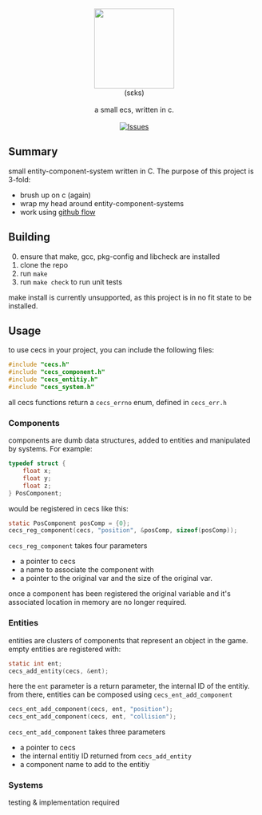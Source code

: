 <p align="center">
<br/>
  <img src="assets/logo.png" width="160px"/><br/>
  (sɛks)<br/><br/>
  a small ecs, written in c.<br/>
<br/>
<a href="https://github.com/MatthewOwens/cecs/issues"><img alt="Issues" src="https://img.shields.io/github/issues-raw/MatthewOwens/cecs.svg"/></a>
</p>

## Summary
small entity-component-system written in C. The purpose of this project is 3-fold:
* brush up on c (again)
* wrap my head around entity-component-systems
* work using [github flow](https://guides.github.com/introduction/flow/)

## Building
0. ensure that make, gcc, pkg-config and libcheck are installed
1. clone the repo
2. run `make`
3. run `make check` to run unit tests

make install is currently unsupported, as this project is in no fit state
to be installed.

## Usage
to use cecs in your project, you can include the following files:
```c
#include "cecs.h"
#include "cecs_component.h"
#include "cecs_entitiy.h"
#include "cecs_system.h"
```
all cecs functions return a `cecs_errno` enum, defined in `cecs_err.h`
### Components
components are dumb data structures, added to entities and manipulated by systems.
For example:
```c
typedef struct {
	float x;
	float y;
	float z;
} PosComponent;
```
would be registered in cecs like this:
```c
static PosComponent posComp = {0};
cecs_reg_component(cecs, "position", &posComp, sizeof(posComp));
```
`cecs_reg_component` takes four parameters
* a pointer to cecs
* a name to associate the component with
* a pointer to the original var and the size of the original var.

once a component has been registered the original variable and it's associated
location in memory are no longer required. 
### Entities
entities are clusters of components that represent an object in the game.
empty entities are registered with:
```c
static int ent;
cecs_add_entity(cecs, &ent);
```
here the `ent` parameter is a return parameter, the internal ID of the entitiy.
from there, entities can be composed using `cecs_ent_add_component`
```c
cecs_ent_add_component(cecs, ent, "position");
cecs_ent_add_component(cecs, ent, "collision");
```
`cecs_ent_add_component` takes three parameters
* a pointer to cecs
* the internal entitiy ID returned from `cecs_add_entity`
* a component name to add to the entitiy

### Systems
testing & implementation required
